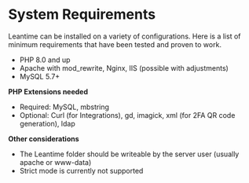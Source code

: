 # System Requirements

Leantime can be installed on a variety of configurations. Here is a list of minimum requirements that have been tested and proven to work.

- PHP 8.0 and up
- Apache with mod_rewrite, Nginx, IIS (possible with adjustments)
- MySQL 5.7+ 

**PHP Extensions needed**

- Required: MySQL, mbstring
- Optional: Curl (for Integrations), gd, imagick, xml (for 2FA QR code generation), ldap

**Other considerations**

- The Leantime folder should be writeable by the server user (usually apache or www-data)
- Strict mode is currently not supported
 
